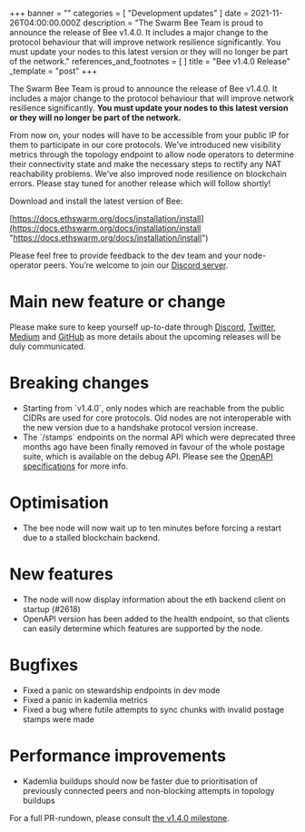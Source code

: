 +++
banner = ""
categories = [ "Development updates" ]
date = 2021-11-26T04:00:00.000Z
description = "The Swarm Bee Team is proud to announce the release of Bee v1.4.0. It includes a major change to the protocol behaviour that will improve network resilience significantly. You must update your nodes to this latest version or they will no longer be part of the network."
references_and_footnotes = [ ]
title = "Bee v1.4.0 Release"
_template = "post"
+++


The Swarm Bee Team is proud to announce the release of Bee v1.4.0. It includes a major change to the protocol behaviour that will improve network resilience significantly. **You must update your nodes to this latest version or they will no longer be part of the network.**

From now on, your nodes will have to be accessible from your public IP for them to participate in our core protocols. We’ve introduced new visibility metrics through the topology endpoint to allow node operators to determine their connectivity state and make the necessary steps to rectify any NAT reachability problems. We’ve also improved node resilience on blockchain errors. Please stay tuned for another release which will follow shortly!

Download and install the latest version of Bee:

[https://docs.ethswarm.org/docs/installation/install](https://docs.ethswarm.org/docs/installation/install "https://docs.ethswarm.org/docs/installation/install")

Please feel free to provide feedback to the dev team and your node-operator peers. You’re welcome to join our [Discord server](https://discord.gg/bpQ3sUpHBm).

# Main new feature or change

Please make sure to keep yourself up-to-date through [Discord](https://discord.com/invite/bpQ3sUpHBm), [Twitter](https://twitter.com/ethswarm), [Medium](https://medium.com/ethereum-swarm) and [GitHub](https://github.com/ethersphere) as more details about the upcoming releases will be duly communicated.

# Breaking changes

- Starting from \`v1.4.0\`, only nodes which are reachable from the public CIDRs are used for core protocols. Old nodes are not interoperable with the new version due to a handshake protocol version increase.
- The \`/stamps\` endpoints on the normal API which were deprecated three months ago have been finally removed in favour of the whole postage suite, which is available on the debug API. Please see the [OpenAPI specifications](https://docs.ethswarm.org/debug-api/) for more info.

# Optimisation

- The bee node will now wait up to ten minutes before forcing a restart due to a stalled blockchain backend.

# New features

- The node will now display information about the eth backend client on startup (#2618)
- OpenAPI version has been added to the health endpoint, so that clients can easily determine which features are supported by the node.

# Bugfixes

- Fixed a panic on stewardship endpoints in dev mode
- Fixed a panic in kademlia metrics
- Fixed a bug where futile attempts to sync chunks with invalid postage stamps were made

# Performance improvements

- Kademlia buildups should now be faster due to prioritisation of previously connected peers and non-blocking attempts in topology buildups

For a full PR-rundown, please consult [the v1.4.0 milestone](https://github.com/ethersphere/bee/milestone/9).
